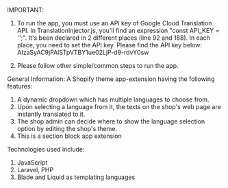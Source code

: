 IMPORTANT:
1. To run the app, you must use an API key of Google Cloud Translation API. In TranslationInjector.js, you'll find an expression "const API_KEY = '';". It's been declared in 2 different places (line 92 and 188). In each place, you need to set the API key. Please find the API key below:
AIzaSyAC9jPAlSTpVTBY1ue02LjP-d9-rdvY0sw

2. Please follow other simple/common steps to run the app.

General Information:
A Shopify theme app-extension having the following features:
1. A dynamic dropdown which has multiple languages to choose from.
2. Upon selecting a language from it, the texts on the shop's web page are instantly translated to it.
3. The shop admin can decide where to show the language selection option by editing the shop's theme.
4. This is a section block app extension

Technologies used include:
1. JavaScript
2. Laravel, PHP
3. Blade and Liquid as templating languages

